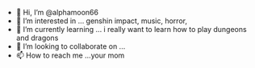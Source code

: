- 👋 Hi, I’m @alphamoon66
- 👀 I’m interested in ... genshin impact, music, horror,
- 🌱 I’m currently learning ... i really want to learn how to play dungeons and dragons
- 💞️ I’m looking to collaborate on ...
- 📫 How to reach me ...your mom

<!---
alphamoon66/alphamoon66 is a ✨ special ✨ repository because its `README.md` (this file) appears on your GitHub profile.
You can click the Preview link to take a look at your changes.
--->
